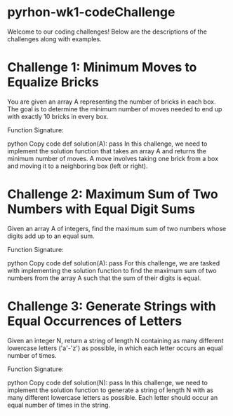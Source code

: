 # pyrhon-wk1-codeChallenge
Welcome to our coding challenges! Below are the descriptions of the challenges along with examples.

# Challenge 1: Minimum Moves to Equalize Bricks
You are given an array A representing the number of bricks in each box. The goal is to determine the minimum number of moves needed to end up with exactly 10 bricks in every box.

Function Signature:

python
Copy code
def solution(A):
    pass
In this challenge, we need to implement the solution function that takes an array A and returns the minimum number of moves. A move involves taking one brick from a box and moving it to a neighboring box (left or right).

# Challenge 2: Maximum Sum of Two Numbers with Equal Digit Sums
Given an array A of integers, find the maximum sum of two numbers whose digits add up to an equal sum.

Function Signature:

python
Copy code
def solution(A):
    pass
For this challenge, we are tasked with implementing the solution function to find the maximum sum of two numbers from the array A such that the sum of their digits is equal.

# Challenge 3: Generate Strings with Equal Occurrences of Letters
Given an integer N, return a string of length N containing as many different lowercase letters ('a'-'z') as possible, in which each letter occurs an equal number of times.

Function Signature:

python
Copy code
def solution(N):
    pass
In this challenge, we need to implement the solution function to generate a string of length N with as many different lowercase letters as possible. Each letter should occur an equal number of times in the string.

